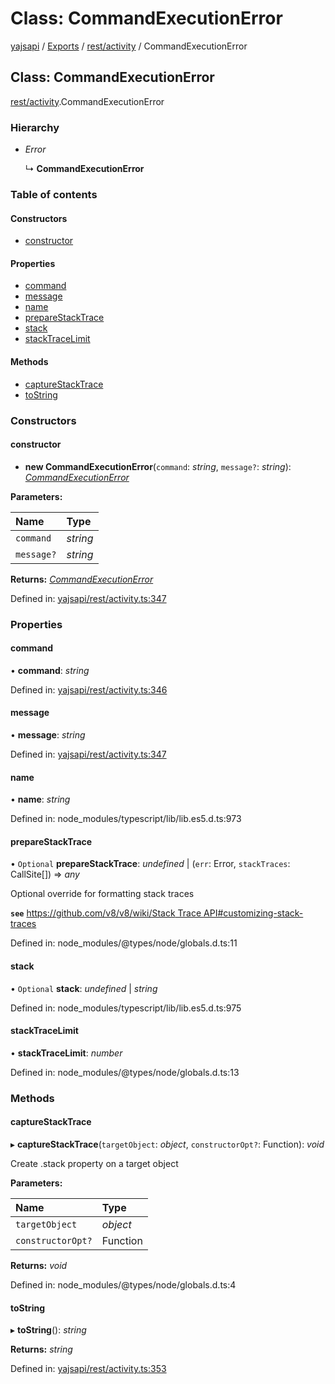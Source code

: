# Class: CommandExecutionError

[yajsapi](../yajsapi.md) / [Exports](../modules/) / [rest/activity](../modules/rest_activity.md) / CommandExecutionError

## Class: CommandExecutionError

[rest/activity](../modules/rest_activity.md).CommandExecutionError

### Hierarchy

* _Error_

  ↳ **CommandExecutionError**

### Table of contents

#### Constructors

* [constructor](rest_activity.commandexecutionerror.md#constructor)

#### Properties

* [command](rest_activity.commandexecutionerror.md#command)
* [message](rest_activity.commandexecutionerror.md#message)
* [name](rest_activity.commandexecutionerror.md#name)
* [prepareStackTrace](rest_activity.commandexecutionerror.md#preparestacktrace)
* [stack](rest_activity.commandexecutionerror.md#stack)
* [stackTraceLimit](rest_activity.commandexecutionerror.md#stacktracelimit)

#### Methods

* [captureStackTrace](rest_activity.commandexecutionerror.md#capturestacktrace)
* [toString](rest_activity.commandexecutionerror.md#tostring)

### Constructors

#### constructor

+ **new CommandExecutionError**\(`command`: _string_, `message?`: _string_\): [_CommandExecutionError_](rest_activity.commandexecutionerror.md)

**Parameters:**

| Name | Type |
| :--- | :--- |
| `command` | _string_ |
| `message?` | _string_ |

**Returns:** [_CommandExecutionError_](rest_activity.commandexecutionerror.md)

Defined in: [yajsapi/rest/activity.ts:347](https://github.com/golemfactory/yajsapi/blob/289a25a/yajsapi/rest/activity.ts#L347)

### Properties

#### command

• **command**: _string_

Defined in: [yajsapi/rest/activity.ts:346](https://github.com/golemfactory/yajsapi/blob/289a25a/yajsapi/rest/activity.ts#L346)

#### message

• **message**: _string_

Defined in: [yajsapi/rest/activity.ts:347](https://github.com/golemfactory/yajsapi/blob/289a25a/yajsapi/rest/activity.ts#L347)

#### name

• **name**: _string_

Defined in: node\_modules/typescript/lib/lib.es5.d.ts:973

#### prepareStackTrace

• `Optional` **prepareStackTrace**: _undefined_ \| \(`err`: Error, `stackTraces`: CallSite\[\]\) =&gt; _any_

Optional override for formatting stack traces

**`see`** [https://github.com/v8/v8/wiki/Stack Trace API\#customizing-stack-traces](https://github.com/v8/v8/wiki/Stack%20Trace%20API#customizing-stack-traces)

Defined in: node\_modules/@types/node/globals.d.ts:11

#### stack

• `Optional` **stack**: _undefined_ \| _string_

Defined in: node\_modules/typescript/lib/lib.es5.d.ts:975

#### stackTraceLimit

• **stackTraceLimit**: _number_

Defined in: node\_modules/@types/node/globals.d.ts:13

### Methods

#### captureStackTrace

▸ **captureStackTrace**\(`targetObject`: _object_, `constructorOpt?`: Function\): _void_

Create .stack property on a target object

**Parameters:**

| Name | Type |
| :--- | :--- |
| `targetObject` | _object_ |
| `constructorOpt?` | Function |

**Returns:** _void_

Defined in: node\_modules/@types/node/globals.d.ts:4

#### toString

▸ **toString**\(\): _string_

**Returns:** _string_

Defined in: [yajsapi/rest/activity.ts:353](https://github.com/golemfactory/yajsapi/blob/289a25a/yajsapi/rest/activity.ts#L353)


